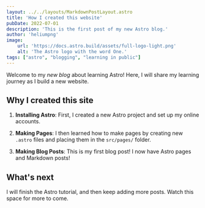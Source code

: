 ```yaml
---
layout: ../../layouts/MarkdownPostLayout.astro
title: 'How I created this website'
pubDate: 2022-07-01
description: 'This is the first post of my new Astro blog.'
author: 'heliumpng'
image:
    url: 'https://docs.astro.build/assets/full-logo-light.png' 
    alt: 'The Astro logo with the word One.'
tags: ["astro", "blogging", "learning in public"]
---
```


Welcome to my _new blog_ about learning Astro! Here, I will share my learning journey as I build a new website.

## Why I created this site

1. **Installing Astro**: First, I created a new Astro project and set up my online accounts.

2. **Making Pages**: I then learned how to make pages by creating new `.astro` files and placing them in the `src/pages/` folder.

3. **Making Blog Posts**: This is my first blog post! I now have Astro pages and Markdown posts!

## What's next

I will finish the Astro tutorial, and then keep adding more posts. Watch this space for more to come.
